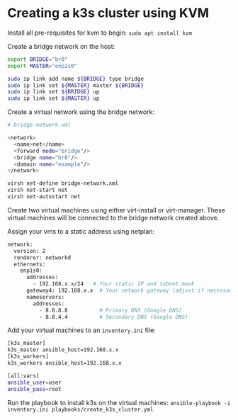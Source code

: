 # Creating a k3s cluster using KVM

Install all pre-requisites for kvm to begin:
`sudo apt install kvm`

Create a bridge network on the host:

```bash
export BRIDGE="br0"
export MASTER="enp2s0"

sudo ip link add name ${BRIDGE} type bridge
sudo ip link set ${MASTER} master ${BRIDGE}
sudo ip link set ${BRIDGE} up
sudo ip link set ${MASTER} up
```

Create a virtual network using the bridge network: 

```bash
# bridge-network.xml

<network>
  <name>net</name>
  <forward mode="bridge"/>
  <bridge name="br0"/>
  <domain name="example"/>
</network>
```

```bash
virsh net-define bridge-network.xml
virsh net-start net
virsh net-autostart net
```

Create two virtual machines using either virt-install or virt-manager. These virtual machines will be connected to the bridge network created above.

Assign your vms to a static address using netplan:

```bash
network:
  version: 2
  renderer: networkd
  ethernets:
    enp1s0:
      addresses:
        - 192.168.x.x/24   # Your static IP and subnet mask
      gateway4: 192.168.x.x  # Your network gateway (adjust if necessary)
      nameservers:
        addresses:
          - 8.8.8.8          # Primary DNS (Google DNS)
          - 8.8.4.4          # Secondary DNS (Google DNS)
```

Add your virtual machines to an `inventory.ini` file:

```bash
[k3s_master]
k3s_master ansible_host=192.168.x.x
[k3s_workers]
k3s_workers ansible_host=192.168.x.x

[all:vars]
ansible_user=user
ansible_pass=root
```

Run the playbook to install k3s on the virtual machines:
`ansible-playbook -i inventory.ini playbooks/create_k3s_cluster.yml`